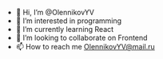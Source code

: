 - 👋 Hi, I’m @OlennikovYV
- 👀 I’m interested in programming
- 🌱 I’m currently learning React
- 💞️ I’m looking to collaborate on Frontend
- 📫 How to reach me OlennikovYV@mail.ru

<!---
OlennikovYV/OlennikovYV is a ✨ special ✨ repository because its `README.md` (this file) appears on your GitHub profile.
You can click the Preview link to take a look at your changes.
--->
